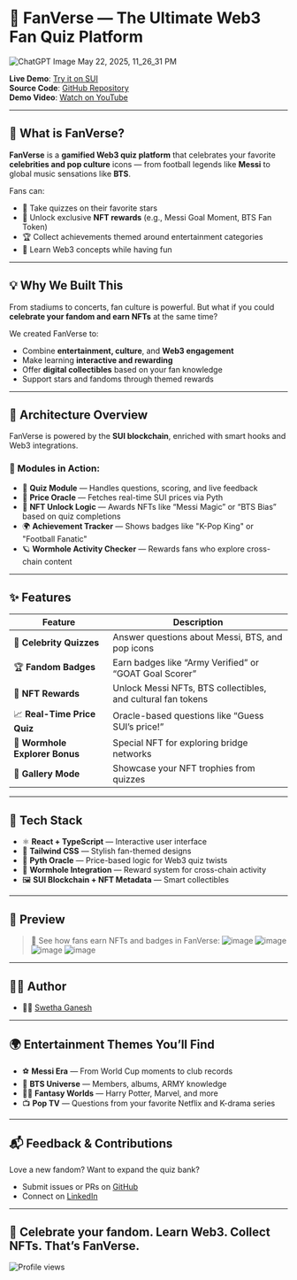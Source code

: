 # 🌟 FanVerse — The Ultimate Web3 Fan Quiz Platform
![ChatGPT Image May 22, 2025, 11_26_31 PM](https://github.com/user-attachments/assets/be32b20b-8721-4dad-9b0f-9b63fc58dbbf)


**Live Demo**: [Try it on SUI](https://fanversxsui.netlify.app/)  
**Source Code**: [GitHub Repository](https://github.com/NanxSwea/FanVerse-SUI)  
**Demo Video**: [Watch on YouTube](https://youtu.be/FanVerseDemoVideo)

---

## 💭 What is FanVerse?

**FanVerse** is a **gamified Web3 quiz platform** that celebrates your favorite **celebrities and pop culture** icons — from football legends like **Messi** to global music sensations like **BTS**.

Fans can:

- 🎤 Take quizzes on their favorite stars  
- 🎁 Unlock exclusive **NFT rewards** (e.g., Messi Goal Moment, BTS Fan Token)  
- 🏆 Collect achievements themed around entertainment categories  
- 🔗 Learn Web3 concepts while having fun

---

## 💡 Why We Built This

From stadiums to concerts, fan culture is powerful. But what if you could **celebrate your fandom and earn NFTs** at the same time?

We created FanVerse to:

- Combine **entertainment, culture**, and **Web3 engagement**  
- Make learning **interactive and rewarding**  
- Offer **digital collectibles** based on your fan knowledge  
- Support stars and fandoms through themed rewards

---

## 🧠 Architecture Overview

FanVerse is powered by the **SUI blockchain**, enriched with smart hooks and Web3 integrations.

### 🧩 Modules in Action:

- 🧠 **Quiz Module** — Handles questions, scoring, and live feedback  
- 🧿 **Price Oracle** — Fetches real-time SUI prices via Pyth  
- 🎨 **NFT Unlock Logic** — Awards NFTs like “Messi Magic” or “BTS Bias” based on quiz completions  
- 🌍 **Achievement Tracker** — Shows badges like "K-Pop King" or "Football Fanatic"  
- 🪐 **Wormhole Activity Checker** — Rewards fans who explore cross-chain content

---

## ✨ Features

| Feature                            | Description                                                                 |
|-----------------------------------|-----------------------------------------------------------------------------|
| 🧠 **Celebrity Quizzes**           | Answer questions about Messi, BTS, and pop icons                            |
| 🏆 **Fandom Badges**               | Earn badges like “Army Verified” or “GOAT Goal Scorer”                     |
| 🎁 **NFT Rewards**                 | Unlock Messi NFTs, BTS collectibles, and cultural fan tokens                |
| 📈 **Real-Time Price Quiz**        | Oracle-based questions like “Guess SUI’s price!”                            |
| 🌉 **Wormhole Explorer Bonus**     | Special NFT for exploring bridge networks                                   |
| 🌟 **Gallery Mode**                | Showcase your NFT trophies from quizzes                                     |

---

## 🧰 Tech Stack

- ⚛️ **React + TypeScript** — Interactive user interface  
- 🎨 **Tailwind CSS** — Stylish fan-themed designs  
- 🧿 **Pyth Oracle** — Price-based logic for Web3 quiz twists  
- 🌉 **Wormhole Integration** — Reward system for cross-chain activity  
- 🖼️ **SUI Blockchain + NFT Metadata** — Smart collectibles  

---

## 📸 Preview

> 🎥 See how fans earn NFTs and badges in FanVerse:
![image](https://github.com/user-attachments/assets/c60fc61b-e17c-4523-9f1d-8b7f441d513d)
![image](https://github.com/user-attachments/assets/d74e1cb8-cefe-43ae-9a82-c5a0f96d0d07)
![image](https://github.com/user-attachments/assets/1254f21c-403b-424a-bc12-b721570faf76)
![image](https://github.com/user-attachments/assets/adcaedc8-09da-41ca-b42d-6ff4b587c04e)



---

## 🧑‍💻 Author

- 👩‍💻 [Swetha Ganesh](https://github.com/NanxSwea)

---

## 🌍 Entertainment Themes You’ll Find

- ⚽ **Messi Era** — From World Cup moments to club records  
- 🎵 **BTS Universe** — Members, albums, ARMY knowledge  
- 🧙‍♂️ **Fantasy Worlds** — Harry Potter, Marvel, and more  
- 📺 **Pop TV** — Questions from your favorite Netflix and K-drama series  

---

## 📬 Feedback & Contributions

Love a new fandom? Want to expand the quiz bank?

- Submit issues or PRs on [GitHub](https://github.com/NanxSwea)  
- Connect on [LinkedIn](https://www.linkedin.com/in/swethaganesh07)

---

## 🎉 Celebrate your fandom. Learn Web3. Collect NFTs. That’s FanVerse.

![Profile views](https://komarev.com/ghpvc/?username=NanxSwea&color=blue)
